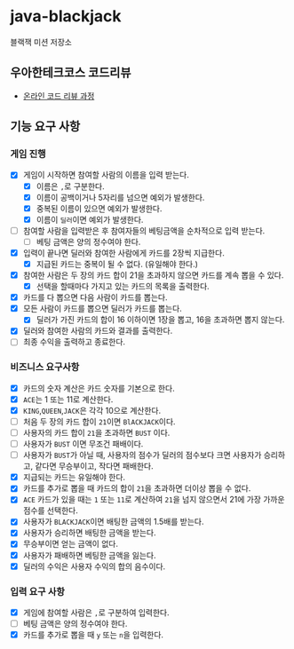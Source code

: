 # java-blackjack

블랙잭 미션 저장소

## 우아한테크코스 코드리뷰

- [온라인 코드 리뷰 과정](https://github.com/woowacourse/woowacourse-docs/blob/master/maincourse/README.md)

## 기능 요구 사항

### 게임 진행

- [X] 게임이 시작하면 참여할 사람의 이름을 입력 받는다.
    - [X] 이름은 `,`로 구분한다.
    - [X] 이름이 공백이거나 5자리를 넘으면 예외가 발생한다.
    - [X] 중복된 이름이 있으면 예외가 발생한다.
    - [X] 이름이 `딜러`이면 예외가 발생한다.
- [ ] 참여할 사람을 입력받은 후 참여자들의 베팅금액을 순차적으로 입력 받는다.
    - [ ] 베팅 금액은 양의 정수여야 한다. 
- [X] 입력이 끝나면 딜러와 참여한 사람에게 카드를 2장씩 지급한다.
    - [X] 지급된 카드는 중복이 될 수 없다. (유일해야 한다.)
- [X] 참여한 사람은 두 장의 카드 합이 21을 초과하지 않으면 카드를 계속 뽑을 수 있다.
    - [X] 선택을 할때마다 가지고 있는 카드의 목록을 출력한다.
- [X] 카드를 다 뽑으면 다음 사람이 카드를 뽑는다.
- [X] 모든 사람이 카드를 뽑으면 딜러가 카드를 뽑는다.
    - [X] 딜러가 가진 카드의 합이 16 이하이면 1장을 뽑고, 16을 초과하면 뽑지 않는다.
- [X] 딜러와 참여한 사람의 카드와 결과를 출력한다.
- [ ] 최종 수익을 출력하고 종료한다.

### 비즈니스 요구사항

- [X] 카드의 숫자 계산은 카드 숫자를 기본으로 한다.
- [X] `ACE`는 1 또는 11로 계산한다.
- [X] `KING`,`QUEEN`,`JACK`은 각각 10으로 계산한다.
- [ ] 처음 두 장의 카드 합이 `21`이면 `BlACKJACK`이다.
- [ ] 사용자의 카드 합이 `21`을 초과하면 `BUST` 이다.
- [ ] 사용자가 `BUST` 이면 무조건 패배이다.
- [ ] 사용자가 `BUST`가 아닐 때, 사용자의 점수가 딜러의 점수보다 크면 사용자가 승리하고, 같다면 무승부이고, 작다면 패배한다.
- [X] 지급되는 카드는 유일해야 한다.
- [X] 카드를 추가로 뽑을 때 카드의 합이 `21`을 초과하면 더이상 뽑을 수 없다.
- [X] `ACE` 카드가 있을 때는 `1` 또는 `11`로 계산하여 `21`을 넘지 않으면서 21에 가장 가까운 점수를 선택한다.
- [X] 사용자가 `BLACKJACK`이면 배팅한 금액의 1.5배를 받는다.
- [X] 사용자가 승리하면 배팅한 금액을 받는다.
- [X] 무승부이면 얻는 금액이 없다.
- [X] 사용자가 패배하면 베팅한 금액을 잃는다.
- [X] 딜러의 수익은 사용자 수익의 합의 음수이다.

### 입력 요구 사항

- [X] 게임에 참여할 사람은 `,`로 구분하여 입력한다.
- [ ] 베팅 금액은 양의 정수여야 한다.
- [X] 카드를 추가로 뽑을 때 `y` 또는 `n`을 입력한다.
